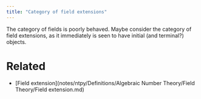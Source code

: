 ```yaml
---
title: "Category of field extensions"
---
```


The category of fields is poorly behaved. Maybe consider the category of field extensions, as it immediately is seen to have initial (and terminal?) objects.

# Related
- [Field extension](notes/ntpy/Definitions/Algebraic Number Theory/Field Theory/Field extension.md)
